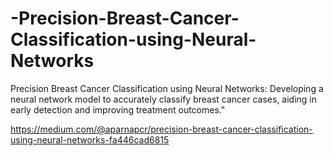 # -Precision-Breast-Cancer-Classification-using-Neural-Networks
Precision Breast Cancer Classification using Neural Networks: Developing a neural network model to accurately classify breast cancer cases, aiding in early detection and improving treatment outcomes."

https://medium.com/@aparnapcr/precision-breast-cancer-classification-using-neural-networks-fa446cad6815

